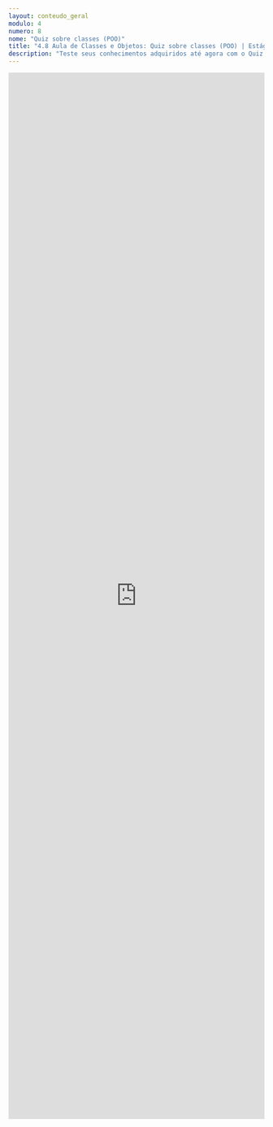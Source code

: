 ```yaml
---
layout: conteudo_geral
modulo: 4
numero: 8
nome: "Quiz sobre classes (POO)"
title: "4.8 Aula de Classes e Objetos: Quiz sobre classes (POO) | Estágio em Programação"
description: "Teste seus conhecimentos adquiridos até agora com o Quiz sobre classes (POO)."
---
```


<iframe src="https://docs.google.com/forms/d/e/1FAIpQLSfEowbB4wnxpFbP62qAHjGVftRFo9sz61hbXdR1ba3Uhu8vnw/viewform?embedded=true" width="100%" height="2056" frameborder="0" marginheight="0" marginwidth="0">Carregando…</iframe>
